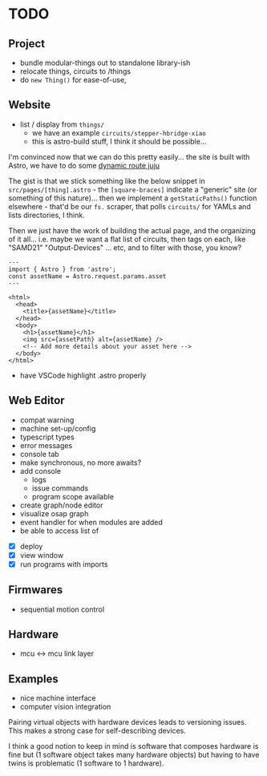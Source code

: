 # TODO

## Project

- bundle modular-things out to standalone library-ish 
- relocate things, circuits to /things 
- do `new Thing()` for ease-of-use, 

## Website 

- list / display from `things/` 
  - we have an example `circuits/stepper-hbridge-xiao`
  - this is astro-build stuff, I think it should be possible... 

I'm convinced now that we can do this pretty easily... the site is built with Astro, we have to do some [dynamic route juju](https://docs.astro.build/en/core-concepts/routing/#dynamic-routes) 

The gist is that we stick something like the below snippet in `src/pages/[thing].astro` - the `[square-braces]` indicate a "generic" site (or something of this nature)... then we implement a `getStaticPaths()` function elsewhere - that'd be our `fs.` scraper, that polls `circuits/` for YAMLs and lists directories, I think. 

Then we just have the work of building the actual page, and the organizing of it all... i.e. maybe we want a flat list of circuits, then tags on each, like "SAMD21" "Output-Devices" ... etc, and to filter with those, you know? 

```
---
import { Astro } from 'astro';
const assetName = Astro.request.params.asset 
---

<html>
  <head>
    <title>{assetName}</title>
  </head>
  <body>
    <h1>{assetName}</h1>
    <img src={assetPath} alt={assetName} />
    <!-- Add more details about your asset here -->
  </body>
</html>
```

- have VSCode highlight .astro properly 

## Web Editor

- compat warning
- machine set-up/config
- typescript types
- error messages
- console tab
- make synchronous, no more awaits?
- add console
  - logs
  - issue commands
  - program scope available
- create graph/node editor
- visualize osap graph
- event handler for when modules are added
- be able to access list of 
- [x] deploy
- [x] view window
- [x] run programs with imports

## Firmwares

- sequential motion control

## Hardware

- mcu <-> mcu link layer

## Examples

- nice machine interface
- computer vision integration

Pairing virtual objects with hardware devices leads to versioning issues. This makes a strong case for self-describing devices.

I think a good notion to keep in mind is software that composes hardware is fine but (1 software object takes many hardware objects) but having to have twins is problematic (1 software to 1 hardware).
